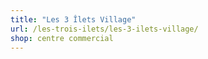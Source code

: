 ```yaml
---
title: "Les 3 Îlets Village"
url: /les-trois-ilets/les-3-ilets-village/
shop: centre commercial
---
```

